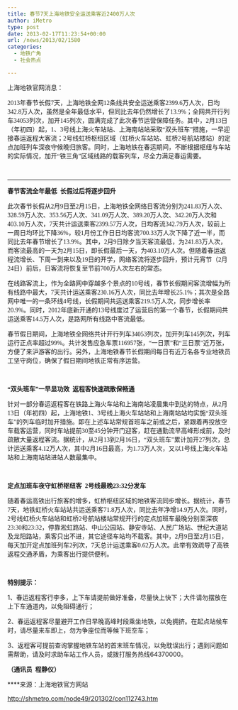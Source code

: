 ```yaml
---
title: 春节7天上海地铁安全运送乘客近2400万人次
author: iMetro
type: post
date: 2013-02-17T11:23:54+00:00
url: /news/2013/02/1580
categories:
  - 地铁广角
  - 社会热点

---
```

上海地铁官网消息：

<span style="font-family: 宋体;">2013年春节长假7天，上海地铁全网12条线共安全运送乘客2399.6万人次，日均342.8万人次，虽然是全年最低水平，但同比去年仍然增长了13.9%；全网共开行列车34053列次，加开145列次，圆满完成了此次春节运营保障任务。其中，2月13日（年初四）起，1、3号线上海火车站站、上海南站站采取“双头班车”措施，一早迎接春运返程大客流；2号线虹桥枢纽区域（虹桥火车站站、虹桥2号航站楼站）的定点加班列车深夜守候晚归旅客。同时，上海地铁在春运期间，不断根据枢纽与车站的实际情况，加开“铁三角”区域线路的载客列车，尽全力满足春运需要。</span>

<p align="center">
  <span style="font-family: 宋体;"><img src="http://shmetro.com/node49/201302/images/img112743_0.jpg" alt="" /> </span>
</p>

****

**<span style="font-family: 宋体;">春节客流全年最低  长假过后将逐步回升</span>**

<span style="font-family: 宋体;">此次春节长假从2月9日至2月15日，上海地铁全网络日客流分别为241.83万人次、328.59万人次、353.56万人次、341.09万人次、389.20万人次、342.20万人次和403.10万人次，7天共计运送乘客2399.57万人次，日均客流342.79万人次，较前上一周日均环比下降36%，较1月份工作日日均客流700.33万人次下降了近一半，而同比去年春节增长了13.9%。其中，2月9日除夕当天客流最低，为241.83万人次，而客流最高的一天为2月15日，即长假最后一天，为403.10万人次。但随着春运返程流增长、下周一到来以及19日的开学，网络客流将逐步回升，预计元宵节（2月24日）前后，日客流将恢复至节前700万人次左右的常态。<strong></strong></span>

<span style="font-family: 宋体;">在线路客流上，作为全路网中穿越多个景点的10号线，春节长假期间客流增幅为所有线路中最大，7天共计运送乘客230.16万人次，同比去年增长25.1%；其次是全路网中唯一的一条环线4号线，长假期间共运送乘客219.5万人次，同步增长率20.9%。同时，2012年底新开通的13号线度过了运营后的第一个春节，长假期间共运送乘客14.5万人次，是路网所有线路中客流最低。<strong></strong></span>

<span style="font-family: 宋体;">春节假日期间，上海地铁全网络共计开行列车34053列次，加开列车145列次，列车运行正点率超过99%。共计发售应急车票116957张，“一日票”和“三日票”近万张，方便了来沪游客的出行。另外，上海地铁春节长假期间每日有近万名各专业地铁员工坚守岗位，确保了假日期间地铁正常有序运营。</span>

<span style="font-family: 宋体;"> </span>

**<span style="font-family: 宋体;">“双头班车”一早显功效  返程客快速疏散保畅通</span>**

<span style="font-family: 宋体;">针对一部分春运返程客在铁路上海火车站和上海南站凌晨集中到达的特点，从2月13日（年初四）起，上海地铁1、3号线上海火车站站和上海南站站均实施“双头班车”的列车临时加开措施。即在上述车站常规首班车之前或之后，紧跟着再投放空车载客运营，同时车站提前30至45分钟开门迎客，赶在通勤流早高峰形成前，及时疏散大量返程客流。据统计，从2月13到2月16日，“双头班车”累计加开27列次，总计运送乘客4.12万人次，其中2月16日最高，为1.73万人次，又以1号线上海火车站站和上海南站站进站人数最集中。</span>

<span style="font-family: 宋体;"> </span>

**<span style="font-family: 宋体;">定点加班车夜守虹桥枢纽客  2号线最晚23:32分发车</span>**

<span style="font-family: 宋体;">随着春运高铁出行旅客的增多，虹桥枢纽区域的地铁客流同步增长。据统计，春节7天，地铁虹桥火车站站共运送乘客71.8万人次，同比去年净增14.9万人次。同时，2号线虹桥火车站站和虹桥2号航站楼站常规开行的定点加班车最晚分别至深夜23:30和23:32，停靠淞虹路站、中山公园站、静安寺站、人民广场站、世纪大道站及龙阳路站，乘客只出不进，其它途径车站均不载客。其中，2月9日至2月15日，每天加开定点加班列车2列次，7天总计运送乘客0.62万人次。此举有效疏导了高铁返程交通矛盾，为乘客出行提供便利。</span>

<span style="font-family: 宋体;"> </span>

**<span>特别提示：</span>**

<span>1、春运返程客行李多，上下车请提前做好准备，尽量快上快下；大件请勿摆放在上下车通道内，以免阻碍通行；</span>

<span>2、春运返程客尽量避开工作日早晚高峰时段乘坐地铁，以免拥挤。在起点站候车时，请尽量来车即上，勿为争座位而等候下班空车；</span>

<span>3、返程客可提前查询掌握地铁车站的首末班车情况，以免耽误出行；遇到问题如需帮助，请及时求助车站工作人员，或拨打服务热线64370000。</span>

**（通讯员  程静仪）**

****来源：上海地铁官方网站

http://shmetro.com/node49/201302/con112743.htm